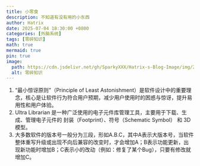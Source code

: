 ```yaml
---
title: 小零食
description: 不知道有没有用的小东西
author: Hatrix
date: 2025-07-04 18:30:00 +0800
categories: [外脑系统]
tags: [零碎知识]
math: true
mermaid: true
pin: true
image:
  path: https://cdn.jsdelivr.net/gh/SparkyXXX/Hatrix-s-Blog-Image/img/20250704213248592.png
  alt: 零碎知识
---
```


1. “最小惊讶原则”（Principle of Least Astonishment）是软件设计中的重要理念，核心是让软件行为符合用户预期，减少用户使用时的困惑与惊讶，提升易用性和用户体验。
2. Ultra Librarian 是一种广泛使用的电子元件库管理工具，主要用于下载、生成、管理电子元件的 封装（Footprint）、符号（Schematic Symbol） 和 3D 模型。
3. 大多数软件的版本号一般分为三段，形如A.B.C，其中A表示大版本号，当软件整体重写升级或出现不向后兼容的改变时，才会增加A；B表示功能更新，出现新功能时增加B；C表示小的改动（例如：修复了某个Bug），只要有修改就增加C。
